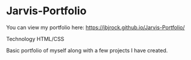 # Jarvis-Portfolio
You can view my portfolio here: https://jbjrock.github.io/Jarvis-Portfolio/

Technology
HTML/CSS

Basic portfolio of myself along with a few projects I have created.
